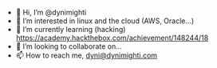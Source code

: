 - 👋 Hi, I’m @dynimighti
- 👀 I’m interested in linux and the cloud (AWS, Oracle...)
- 🌱 I’m currently learning (hacking) https://academy.hackthebox.com/achievement/148244/18
- 💞️ I’m looking to collaborate on...
- 📫 How to reach me, dyni@dynimighti.com

<!---
dynimighti/dynimighti is a ✨ special ✨ repository because its `README.md` (this file) appears on your GitHub profile.
You can click the Preview link to take a look at your changes.
--->
